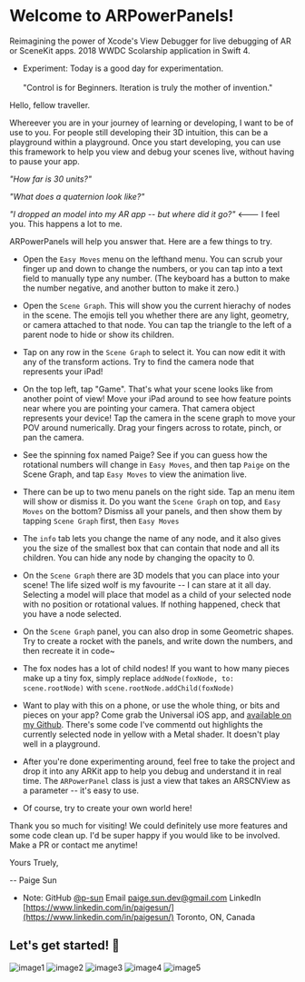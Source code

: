 # Welcome to ARPowerPanels!

Reimagining the power of Xcode's View Debugger for live debugging of AR or SceneKit apps. 2018 WWDC Scolarship application in Swift 4. 

* Experiment:
Today is a good day for experimentation.
\
\
"Control is for Beginners. Iteration is truly the mother of invention."


Hello, fellow traveller.

Whereever you are in your journey of learning or developing, I want to be of use to you. For people still developing their 3D intuition, this can be a playground within a playground. Once you start developing, you can use this framework to help you view and debug your scenes live, without having to pause your app.

*"How far is 30 units?"*

*"What does a quaternion look like?"*

*"I dropped an model into my AR app -- but where did it go?"* <--- I feel you. This happens a lot to me.

ARPowerPanels will help you answer that. Here are a few things to try.

- Open the `Easy Moves` menu on the lefthand menu. You can scrub your finger up and down to change the numbers, or you can tap into a text field to manually type any number. (The keyboard has a button to make the number negative, and another button to make it zero.)

- Open the `Scene Graph`. This will show you the current hierachy of nodes in the scene. The emojis tell you whether there are any light, geometry, or camera attached to that node. You can tap the triangle to the left of a parent node to hide or show its children.

- Tap on any row in the `Scene Graph` to select it. You can now edit it with any of the transform actions. Try to find the camera node that represents your iPad!

- On the top left, tap "Game". That's what your scene looks like from another point of view! Move your iPad around to see how feature points near where you are pointing your camera. That camera object represents your device! Tap the camera in the scene graph to move your POV around numerically. Drag your fingers across to rotate, pinch, or pan the camera.

- See the spinning fox named Paige? See if you can guess how the rotational numbers will change in  `Easy Moves`, and then tap `Paige` on the Scene Graph, and tap `Easy Moves` to view the animation live.

- There can be up to two menu panels on the right side. Tap an menu item will show or dismiss it. Do you want the `Scene Graph` on top, and `Easy Moves` on the bottom? Dismiss all your panels, and then show them by tapping `Scene Graph` first, then `Easy Moves`

- The `info` tab lets you change the name of any node, and it also gives you the size of the smallest box that can contain that node and all its children. You can hide any node by changing the opacity to 0.

- On the `Scene Graph` there are 3D models that you can place into your scene! The life sized wolf is my favourite -- I can stare at it all day. Selecting a model will place that model as a child of your selected node with no position or rotational values. If nothing happened, check that you have a node selected.

- On the `Scene Graph` panel, you can also drop in some Geometric shapes. Try to create a rocket with the panels, and write down the numbers, and then recreate it in code~

- The fox nodes has a lot of child nodes! If you want to how many pieces make up a tiny fox, simply replace
`addNode(foxNode, to: scene.rootNode)`
with
`scene.rootNode.addChild(foxNode)`

- Want to play with this on a phone, or use the whole thing, or bits and pieces on your app?
Come grab the Universal iOS app, and [available on my Github](https://github.com/p-sun/ARPowerPanels). There's some code I've commentd out highlights the currently selected node in yellow with a Metal shader. It doesn't play well in a playground.

- After you're done experimenting around, feel free to take the project and drop it into any ARKit app to help you debug and understand it in real time. The `ARPowerPanel` class is just a view that takes an ARSCNView as a parameter -- it's easy to use.

- Of course, try to create your own world here!

Thank you so much for visiting! We could definitely use more features and some code clean up. I'd be super happy if you would like to be involved. Make a PR or contact me anytime!

Yours Truely,

-- Paige Sun

- Note:
GitHub [@p-sun](https://github.com/p-sun)
Email [paige.sun.dev@gmail.com](paige.sun.dev@gmail.com)
LinkedIn [https://www.linkedin.com/in/paigesun/](https://www.linkedin.com/in/paigesun/)
Toronto, ON, Canada

## Let's get started! 🚀

![image1]
![image2]
![image3]
![image4]
![image5]

[image1]: https://github.com/p-sun/ARPowerPanels/blob/master/Screenshots/ARPowerPanels_1.PNG
[image2]: https://github.com/p-sun/ARPowerPanels/blob/master/Screenshots/ARPowerPanels_2.PNG
[image3]: https://github.com/p-sun/ARPowerPanels/blob/master/Screenshots/ARPowerPanels_3.PNG
[image4]: https://github.com/p-sun/ARPowerPanels/blob/master/Screenshots/ARPowerPanels_4.PNG
[image5]: https://github.com/p-sun/ARPowerPanels/blob/master/Screenshots/ARPowerPanels_5.PNG
